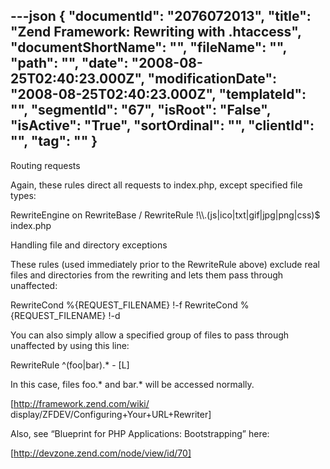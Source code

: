 ---json
{
  "documentId": "2076072013",
  "title": "Zend Framework: Rewriting with .htaccess",
  "documentShortName": "",
  "fileName": "",
  "path": "",
  "date": "2008-08-25T02:40:23.000Z",
  "modificationDate": "2008-08-25T02:40:23.000Z",
  "templateId": "",
  "segmentId": "67",
  "isRoot": "False",
  "isActive": "True",
  "sortOrdinal": "",
  "clientId": "",
  "tag": ""
}
---

Routing requests

Again, these rules direct all requests to index.php, except specified file types:

RewriteEngine on
RewriteBase /
RewriteRule !&bsol;&bsol;.(js|ico|txt|gif|jpg|png|css)$ index.php

Handling file and directory exceptions

These rules (used immediately prior to the RewriteRule above) exclude real files and directories from the rewriting and lets them pass through unaffected:

RewriteCond %{REQUEST_FILENAME} !-f
RewriteCond %{REQUEST_FILENAME} !-d

You can also simply allow a specified group of files to pass through unaffected by using this line:

RewriteRule  ^(foo|bar).*  - [L]

In this case, files foo.* and bar.* will be accessed normally.

[http://framework.zend.com/wiki/
    display/ZFDEV/Configuring+Your+URL+Rewriter]

Also, see “Blueprint for PHP Applications: Bootstrapping” here:

[http://devzone.zend.com/node/view/id/70]

